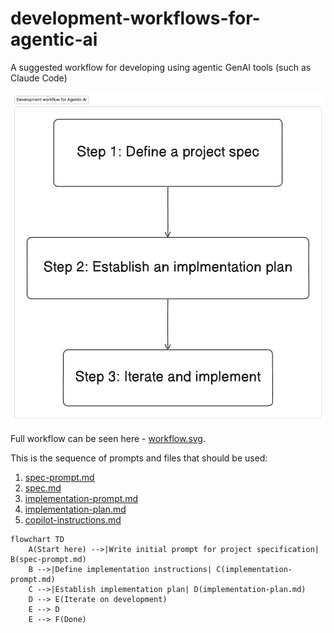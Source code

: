 # development-workflows-for-agentic-ai
A suggested workflow for developing using agentic GenAI tools (such as Claude Code)

![Development workflow](/assets/images/development-workflow-1.png)

Full workflow can be seen here - [workflow.svg](assets/images/workflow.svg).

This is the sequence of prompts and files that should be used:
1. [spec-prompt.md](https://github.com/m24murray/development-workflows-for-agentic-ai/blob/main/spec-prompt.md)
2. [spec.md](https://github.com/m24murray/development-workflows-for-agentic-ai/blob/main/spec.md)
3. [implementation-prompt.md](https://github.com/m24murray/development-workflows-for-agentic-ai/blob/main/implementation-prompt.md)
4. [implementation-plan.md](https://github.com/m24murray/development-workflows-for-agentic-ai/blob/main/implementation-plan.md)
5. [copilot-instructions.md](https://github.com/m24murray/development-workflows-for-agentic-ai/blob/main/copilot-instructions-prompt.md)

```mermaid
flowchart TD
    A(Start here) -->|Write initial prompt for project specification| B(spec-prompt.md)
    B -->|Define implementation instructions| C(implementation-prompt.md)
    C -->|Establish implementation plan| D(implementation-plan.md)
    D --> E(Iterate on development)
    E --> D
    E --> F(Done)
```
